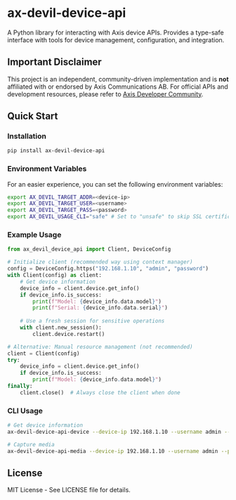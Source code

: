 # ax-devil-device-api

A Python library for interacting with Axis device APIs. Provides a type-safe interface with tools for device management, configuration, and integration.

## Important Disclaimer

This project is an independent, community-driven implementation and is **not** affiliated with or endorsed by Axis Communications AB. For official APIs and development resources, please refer to [Axis Developer Community](https://www.axis.com/en-us/developer).

## Quick Start

### Installation

```bash
pip install ax-devil-device-api
```

### Environment Variables
For an easier experience, you can set the following environment variables:
```bash
export AX_DEVIL_TARGET_ADDR=<device-ip>
export AX_DEVIL_TARGET_USER=<username>
export AX_DEVIL_TARGET_PASS=<password>
export AX_DEVIL_USAGE_CLI="safe" # Set to "unsafe" to skip SSL certificate verification for CLI calls
```

### Example Usage

```python
from ax_devil_device_api import Client, DeviceConfig

# Initialize client (recommended way using context manager)
config = DeviceConfig.https("192.168.1.10", "admin", "password")
with Client(config) as client:
    # Get device information
    device_info = client.device.get_info()
    if device_info.is_success:
        print(f"Model: {device_info.data.model}")
        print(f"Serial: {device_info.data.serial}")
        
    # Use a fresh session for sensitive operations
    with client.new_session():
        client.device.restart()

# Alternative: Manual resource management (not recommended)
client = Client(config)
try:
    device_info = client.device.get_info()
    if device_info.is_success:
        print(f"Model: {device_info.data.model}")
finally:
    client.close()  # Always close the client when done
```

### CLI Usage

```bash
# Get device information
ax-devil-device-api-device --device-ip 192.168.1.10 --username admin --password secret info

# Capture media
ax-devil-device-api-media --device-ip 192.168.1.10 --username admin --password secret --output image.jpg capture
```

## License

MIT License - See LICENSE file for details.